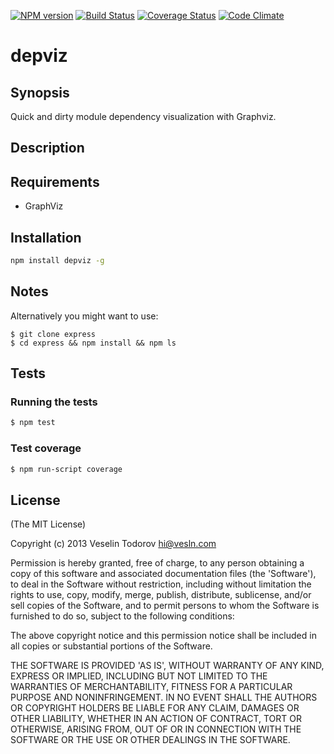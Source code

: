 [![NPM version](https://badge.fury.io/js/depviz.png)](http://badge.fury.io/js/depviz)
[![Build Status](https://secure.travis-ci.org/vesln/depviz.png)](http://travis-ci.org/vesln/depviz)
[![Coverage Status](https://coveralls.io/repos/vesln/depviz/badge.png?branch=master)](https://coveralls.io/r/vesln/depviz?branch=master)
[![Code Climate](https://codeclimate.com/github/vesln/depviz.png)](https://codeclimate.com/github/vesln/depviz)

# depviz

## Synopsis

Quick and dirty module dependency visualization with Graphviz.

## Description

## Requirements

- GraphViz

## Installation

```bash
npm install depviz -g
```

## Notes

Alternatively you might want to use:

```
$ git clone express
$ cd express && npm install && npm ls
```

## Tests

### Running the tests

```bash
$ npm test
```

### Test coverage

```bash
$ npm run-script coverage
```

## License

(The MIT License)

Copyright (c) 2013 Veselin Todorov <hi@vesln.com>

Permission is hereby granted, free of charge, to any person obtaining
a copy of this software and associated documentation files (the
'Software'), to deal in the Software without restriction, including
without limitation the rights to use, copy, modify, merge, publish,
distribute, sublicense, and/or sell copies of the Software, and to
permit persons to whom the Software is furnished to do so, subject to
the following conditions:

The above copyright notice and this permission notice shall be
included in all copies or substantial portions of the Software.

THE SOFTWARE IS PROVIDED 'AS IS', WITHOUT WARRANTY OF ANY KIND,
EXPRESS OR IMPLIED, INCLUDING BUT NOT LIMITED TO THE WARRANTIES OF
MERCHANTABILITY, FITNESS FOR A PARTICULAR PURPOSE AND NONINFRINGEMENT.
IN NO EVENT SHALL THE AUTHORS OR COPYRIGHT HOLDERS BE LIABLE FOR ANY
CLAIM, DAMAGES OR OTHER LIABILITY, WHETHER IN AN ACTION OF CONTRACT,
TORT OR OTHERWISE, ARISING FROM, OUT OF OR IN CONNECTION WITH THE
SOFTWARE OR THE USE OR OTHER DEALINGS IN THE SOFTWARE.
